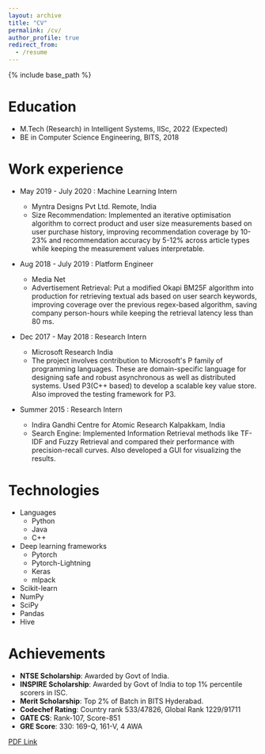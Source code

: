 ```yaml
---
layout: archive
title: "CV"
permalink: /cv/
author_profile: true
redirect_from:
  - /resume
---
```


{% include base_path %}

Education
======
* M.Tech (Research) in Intelligent Systems, IISc, 2022 (Expected)
* BE in Computer Science Engineering, BITS, 2018

Work experience
======
* May 2019 - July 2020 : Machine Learning Intern 
  * Myntra Designs Pvt Ltd. Remote, India
  * Size Recommendation: Implemented an iterative optimisation algorithm to correct product and user size
    measurements based on user purchase history, improving recommendation coverage by 10-23% and recommendation
    accuracy by 5-12% across article types while keeping the measurement values interpretable.
    
* Aug 2018 - July 2019 : Platform Engineer
  * Media Net  
  * Advertisement Retrieval: Put a modified Okapi BM25F algorithm into production for retrieving textual ads
    based on user search keywords, improving coverage over the previous regex-based algorithm, saving company
    person-hours while keeping the retrieval latency less than 80 ms.

* Dec 2017 - May 2018 : Research Intern
  * Microsoft Research India
  * The project involves contribution to Microsoft's P family of programming languages. These are domain-specific language for designing safe and robust asynchronous as well as     distributed systems. Used P3(C++ based) to develop a scalable key value store. Also improved the testing framework for P3. 

* Summer 2015 : Research Intern
  * Indira Gandhi Centre for Atomic Research Kalpakkam, India
  * Search Engine: Implemented Information Retrieval methods like TF-IDF and Fuzzy Retrieval and compared
    their performance with precision-recall curves. Also developed a GUI for visualizing the results.
    
Technologies
=====
* Languages
  * Python
  * Java
  * C++
* Deep learning frameworks
  *  Pytorch
  *  Pytorch-Lightning
  *  Keras
  *  mlpack
* Scikit-learn
* NumPy
* SciPy
* Pandas
* Hive
  
Achievements
======
* **NTSE Scholarship**: Awarded by Govt of India.
* **INSPIRE Scholarship**: Awarded by Govt of India to top 1% percentile scorers in ISC. 
* **Merit Scholarship**: Top 2% of Batch in BITS Hyderabad.
* **Codechef Rating**: Country rank 533/47826, Global Rank 1229/91711
* **GATE CS**: Rank-107, Score-851
* **GRE Score**: 330: 169-Q, 161-V, 4 AWA

[PDF Link](https://shikhar-s.github.io/files/Shikhar_NLP_20210731.pdf)
  
<!-- Skills
======
* Skill 1
* Skill 2
  * Sub-skill 2.1
  * Sub-skill 2.2
  * Sub-skill 2.3
* Skill 3
Publications
======
  <ul>{% for post in site.publications %}
    {% include archive-single-cv.html %}
  {% endfor %}</ul> -->
